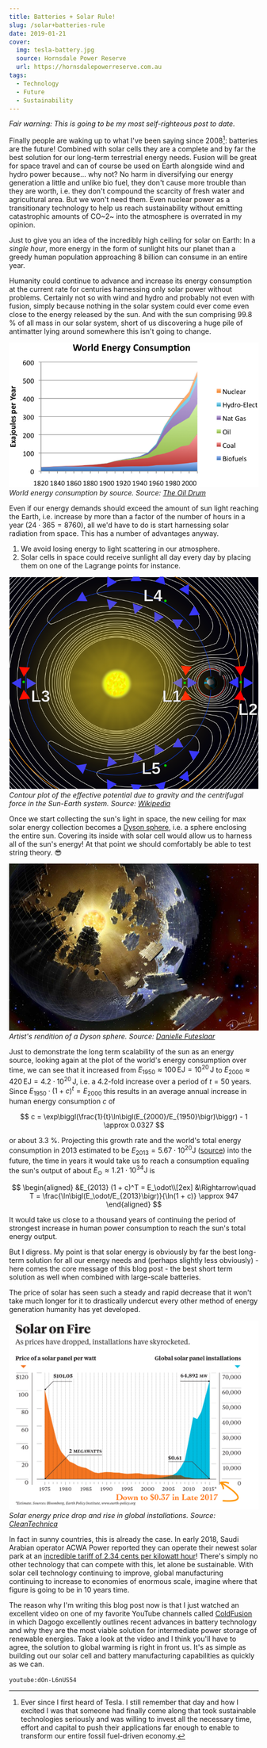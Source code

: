 ```yaml
---
title: Batteries + Solar Rule!
slug: /solar+batteries-rule
date: 2019-01-21
cover:
  img: tesla-battery.jpg
  source: Hornsdale Power Reserve
  url: https://hornsdalepowerreserve.com.au
tags:
  - Technology
  - Future
  - Sustainability
---
```


_Fair warning: This is going to be my most self-righteous post to date._

Finally people are waking up to what I've been saying since 2008[^1]: batteries are the future! Combined with solar cells they are a complete and by far the best solution for our long-term terrestrial energy needs. Fusion will be great for space travel and can of course be used on Earth alongside wind and hydro power because... why not? No harm in diversifying our energy generation a little and unlike bio fuel, they don't cause more trouble than they are worth, i.e. they don't compound the scarcity of fresh water and agricultural area. But we won't need them. Even nuclear power as a transitionary technology to help us reach sustainability without emitting catastrophic amounts of CO~2~ into the atmosphere is overrated in my opinion.

Just to give you an idea of the incredibly high ceiling for solar on Earth: In a _single hour_, more energy in the form of sunlight hits our planet than a greedy human population approaching 8 billion can consume in an entire year.

Humanity could continue to advance and increase its energy consumption at the current rate for centuries harnessing only solar power without problems. Certainly not so with wind and hydro and probably not even with fusion, simply because nothing in the solar system could ever come even close to the energy released by the sun. And with the sun comprising 99.8 % of all mass in our solar system, short of us discovering a huge pile of antimatter lying around somewhere this isn't going to change.

![World energy consumption by source](world-energy-consumption-by-source.png)
_World energy consumption by source. Source: [The Oil Drum](http://theoildrum.com/node/9023)_

Even if our energy demands should exceed the amount of sun light reaching the Earth, i.e. increase by more than a factor of the number of hours in a year ($24 \cdot 365 = 8760$), all we'd have to do is start harnessing solar radiation from space. This has a number of advantages anyway.

1. We avoid losing energy to light scattering in our atmosphere.
2. Solar cells in space could receive sunlight all day every day by placing them on one of the Lagrange points for instance.

![Lagrange Points](lagrange-points.png)
_Contour plot of the effective potential due to gravity and the centrifugal force in the Sun-Earth system. Source: [Wikipedia][1]_

Once we start collecting the sun's light in space, the new ceiling for max solar energy collection becomes a [Dyson sphere](https://en.wikipedia.org/wiki/Dyson_sphere), i.e. a sphere enclosing the entire sun. Covering its inside with solar cell would allow us to harness all of the sun's energy! At that point we should comfortably be able to test string theory. :sunglasses:

![Dyson Sphere](dyson-sphere.jpg)
_Artist's rendition of a Dyson sphere. Source: [Danielle Futeslaar](https://abc.net.au/news/2015-12-10/artists-representation-of-dyson-sphere-surrounding-star/7019336)_

Just to demonstrate the long term scalability of the sun as an energy source, looking again at the plot of the world's energy consumption over time, we can see that it increased from $E_{1950} \approx 100 \, \mathrm{E J} = 10^{20} \, \mathrm J$ to $E_{2000} \approx 420 \, \mathrm{EJ} = 4.2 \cdot 10^{20} \, \mathrm J$, i.e. a 4.2-fold increase over a period of $t = 50$ years. Since $E_{1950} \cdot (1 + c)^t = E_{2000}$ this results in an average annual increase in human energy consumption $c$ of

$$
c = \exp\biggl(\frac{1}{t}\ln\bigl(E_{2000}/E_{1950}\bigr)\biggr) - 1 \approx 0.0327
$$

or about 3.3 %. Projecting this growth rate and the world's total energy consumption in 2013 estimated to be $E_{2013} = 5.67 \cdot 10^{20} \mathrm J$ ([source](https://en.wikipedia.org/wiki/World_energy_consumption)) into the future, the time in years it would take us to reach a consumption equaling the sun's output of about $E_\odot \approx 1.21 \cdot 10^{34} \mathrm J$ is

$$
\begin{aligned}
  &E_{2013} (1 + c)^T = E_\odot\\[2ex]
  &\Rightarrow\quad
  T = \frac{\ln\bigl(E_\odot/E_{2013}\bigr)}{\ln(1 + c)} \approx 947
\end{aligned}
$$

It would take us close to a thousand years of continuing the period of strongest increase in human power consumption to reach the sun's total energy output.

But I digress. My point is that solar energy is obviously by far the best long-term solution for all our energy needs and (perhaps slightly less obviously) - here comes the core message of this blog post - the best short term solution as well when combined with large-scale batteries.

The price of solar has seen such a steady and rapid decrease that it won't take much longer for it to drastically undercut every other method of energy generation humanity has yet developed.

![Solar Price Drop](solar-price-drop.jpg)
_Solar energy price drop and rise in global installations. Source: [CleanTechnica](https://cleantechnica.com/2018/02/11/solar-panel-prices-continue-falling-quicker-expected-cleantechnica-exclusive)_

In fact in sunny countries, this is already the case. In early 2018, Saudi Arabian operator ACWA Power reported they can operate their newest solar park at an [incredible tariff of 2.34 cents per kilowatt hour](https://cleantechnica.com/2018/02/06/acwa-power-develop-first-ever-utility-scale-renewable-project-saudi-arabia-record-breaking-tariff)! There's simply no other technology that can compete with this, let alone be sustainable. With solar cell technology continuing to improve, global manufacturing continuing to increase to economies of enormous scale, imagine where that figure is going to be in 10 years time.

The reason why I'm writing this blog post now is that I just watched an excellent video on one of my favorite YouTube channels called [ColdFusion](https://youtube.com/channel/UC4QZ_LsYcvcq7qOsOhpAX4A) in which Dagogo excellently outlines recent advances in battery technology and why they are the most viable solution for intermediate power storage of renewable energies. Take a look at the video and I think you'll have to agree, the solution to global warming is right in front us. It's as simple as building out our solar cell and battery manufacturing capabilities as quickly as we can.

`youtube:dOn-L6nUS54`

[1]: https://en.wikipedia.org/wiki/lagrangian_point

[^1]: Ever since I first heard of Tesla. I still remember that day and how I excited I was that someone had finally come along that took sustainable technologies seriously and was willing to invest all the necessary time, effort and capital to push their applications far enough to enable to transform our entire fossil fuel-driven economy.
